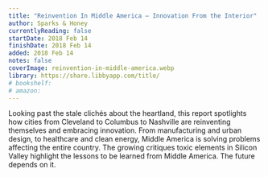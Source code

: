 ```yaml
---
title: "Reinvention In Middle America — Innovation From the Interior"
author: Sparks & Honey
currentlyReading: false
startDate: 2018 Feb 14
finishDate: 2018 Feb 14
added: 2018 Feb 14
notes: false
coverImage: reinvention-in-middle-america.webp
library: https://share.libbyapp.com/title/
# bookshelf:
# amazon:
---
```


Looking past the stale clichés about the heartland, this report spotlights how cities from Cleveland to Columbus to Nashville are reinventing themselves and embracing innovation. From manufacturing and urban design, to healthcare and clean energy, Middle America is solving problems affecting the entire country. The growing critiques toxic elements in Silicon Valley highlight the lessons to be learned from Middle America. The future depends on it.  
